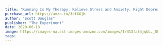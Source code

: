 ```yaml
---
title: "Running Is My Therapy: Relieve Stress and Anxiety, Fight Depression, and Live Happier"
purchase_url: https://amzn.to/3efXGjb
author: "Scott Douglas"
publisher: "The Experiment"
date: 2020-06-18
image: https://images-na.ssl-images-amazon.com/images/I/413fa54jqbL._SL75_.jpg
tags:
---
```


